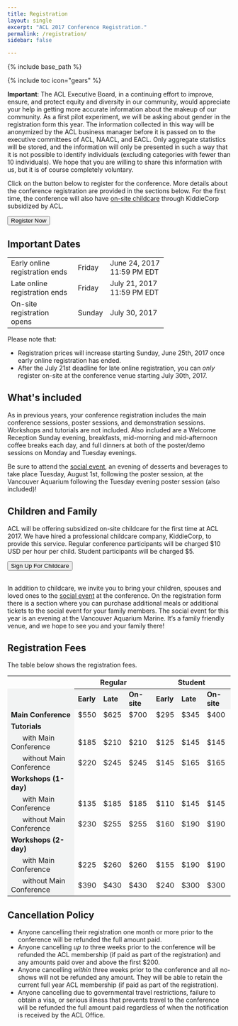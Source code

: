 ```yaml
---
title: Registration
layout: single
excerpt: "ACL 2017 Conference Registration."
permalink: /registration/
sidebar: false

---
```

{% include base_path %}

{% include toc icon="gears" %}

**Important**: The ACL Executive Board, in a continuing effort to improve, ensure, and protect equity and diversity in our community, would appreciate your help in getting more accurate information about the makeup of our community. As a first pilot experiment, we will be asking about gender in the registration form this year. The information collected in this way will be anonymized by the ACL business manager before it is passed on to the executive committees of ACL, NAACL, and EACL. Only aggregate statistics will be stored, and the information will only be presented in such a way that it is not possible to identify individuals (excluding categories with fewer than 10 individuals). We hope that you are willing to share this information with us, but it is of course completely voluntary.

Click on the button below to register for the conference. More details about the conference registration are provided in the sections below. For the first time, the conference will also have [on-site childcare](/registration#children-and-family) through KiddieCorp subsidized by ACL. 

<div class="text-center"> 
<a href="https://aclweb.org/conference/acl-2017-conference-registration/" target="_blank"><button class="btn btn--large">Register Now</button></a>
</div>


## Important Dates

<table style="width: 70%; font-size: medium;">
    <tbody>
        <tr>
            <td>Early online registration ends</td>
            <td>Friday</td>
            <td>June 24, 2017 11:59 PM EDT</td>
        </tr>
        <tr>
            <td>Late online registration ends</td>
            <td>Friday</td> 
            <td>July 21, 2017 11:59 PM EDT</td>
        </tr>
        <tr>
            <td>On-site registration opens</td>
            <td>Sunday</td>
            <td>July 30, 2017</td>
        </tr>
    </tbody>
</table>

Please note that:

- Registration prices will increase starting Sunday, June 25th, 2017 once early online registration has ended. 
- After the July 21st deadline for late online registration, you can *only* register on-site at the conference venue starting July 30th, 2017.

## What's included

As in previous years, your conference registration includes the main conference sessions, poster sessions, and demonstration sessions. Workshops and tutorials are not included. Also included are a Welcome Reception Sunday evening, breakfasts, mid-morning and mid-afternoon coffee breaks each day, and full dinners at both of the poster/demo sessions on Monday and Tuesday evenings.  

Be sure to attend the [social event](/participants#social-event), an evening of desserts and beverages to take place Tuesday, August 1st, following the poster session, at the Vancouver Aquarium following the Tuesday evening poster session (also included)! 

## Children and Family

ACL will be offering subsidized on-site childcare for the first time at ACL 2017. We have hired a professional childcare company, KiddieCorp, to provide this service. Regular conference participants will be charged $10 USD per hour per child. Student participants will be charged $5. 

<div class="text-center"> 
<a href="https://form.jotform.com/KiddieCorp/ACLKids" target="_blank"><button class="btn btn--large">Sign Up For Childcare</button></a>
</div><br/>

In addition to childcare, we invite you to bring your children, spouses and loved ones to the [social event](/participants#social-event) at the conference. On the registration form there is a section where you can purchase additional meals or additional tickets to the social event for your family members.  The social event for this year is an evening at the Vancouver Aquarium Marine.  It’s a family friendly venue, and we hope to see you and your family there!

## Registration Fees

The table below shows the registration fees.

<table style="font-size: medium;">
    <thead>
        <th style="border-bottom: 1px solid #F2F3F3;"></th>
        <th colspan="3">Regular</th>
        <th colspan="3">Student</th>
    </thead>
    <tbody>
        <tr>
            <td style="background-color: #F2F3F3; font-weight: bold;" width="30%"></td>
            <td style="background-color: #F2F3F3; font-weight: bold;">Early</td>
            <td style="background-color: #F2F3F3; font-weight: bold;">Late</td>
            <td style="background-color: #F2F3F3; font-weight: bold;">On-site</td>
            <td style="background-color: #F2F3F3; font-weight: bold;">Early</td>
            <td style="background-color: #F2F3F3; font-weight: bold;">Late</td>
            <td style="background-color: #F2F3F3; font-weight: bold;">On-site</td>
        </tr>
        <tr>
            <td style="background-color: #F2F3F3; font-weight: bold;">Main Conference</td>
            <td>$550</td>
            <td>$625</td>
            <td>$700</td>
            <td>$295</td>
            <td>$345</td>
            <td>$400</td>
        </tr>        
        <tr>
            <td style="background-color: #F2F3F3; font-weight: bold;">Tutorials</td>
            <td colspan="6"></td>
        </tr>        
        <tr>
            <td style="background-color: #F2F3F3;">&nbsp;&nbsp;&nbsp;&nbsp;&nbsp;&nbsp;with Main Conference</td>
            <td>$185</td>
            <td>$210</td>
            <td>$210</td>
            <td>$125</td>
            <td>$145</td>
            <td>$145</td>
        </tr>        
        <tr>
            <td style="background-color: #F2F3F3;">&nbsp;&nbsp;&nbsp;&nbsp;&nbsp;&nbsp;without Main Conference</td>
            <td>$220</td>
            <td>$245</td>
            <td>$245</td>
            <td>$145</td>
            <td>$165</td>
            <td>$165</td>
        </tr>
        <tr>
            <td style="background-color: #F2F3F3; font-weight: bold;">Workshops (1-day)</td>
            <td colspan="6"></td>
        </tr>  
        <tr>
            <td style="background-color: #F2F3F3;">&nbsp;&nbsp;&nbsp;&nbsp;&nbsp;&nbsp;with Main Conference</td>
            <td>$135</td>
            <td>$185</td>
            <td>$185</td>
            <td>$110</td>
            <td>$145</td>
            <td>$145</td>
        </tr>
        <tr>
            <td style="background-color: #F2F3F3;">&nbsp;&nbsp;&nbsp;&nbsp;&nbsp;&nbsp;without Main Conference</td>
            <td>$230</td>
            <td>$255</td>
            <td>$255</td>
            <td>$160</td>
            <td>$190</td>
            <td>$190</td>
        </tr>
        <tr>
            <td style="background-color: #F2F3F3; font-weight: bold;">Workshops (2-day)</td>
            <td colspan="6"></td>
        </tr>  
        <tr>
            <td style="background-color: #F2F3F3;">&nbsp;&nbsp;&nbsp;&nbsp;&nbsp;&nbsp;with Main Conference</td>
            <td>$225</td>
            <td>$260</td>
            <td>$260</td>
            <td>$155</td>
            <td>$190</td>
            <td>$190</td>
        </tr>
        <tr>
            <td style="background-color: #F2F3F3;">&nbsp;&nbsp;&nbsp;&nbsp;&nbsp;&nbsp;without Main Conference</td>
            <td>$390</td>
            <td>$430</td>
            <td>$430</td>
            <td>$240</td>
            <td>$300</td>
            <td>$300</td>
        </tr>
    </tbody>
</table>

## Cancellation Policy
- Anyone cancelling their registration one month or more prior to the conference will be refunded the full amount paid.
- Anyone cancelling *up to* three weeks prior to the conference will be refunded the ACL membership (if paid as part of the registration) and any amounts paid over and above the first $200.
- Anyone cancelling *within* three weeks prior to the conference and all no-shows will not be refunded any amount. They will be able to retain the current full year ACL membership (if paid as part of the registration).
- Anyone cancelling due to governmental travel restrictions, failure to obtain a visa, or serious illness that prevents travel to the conference will be refunded the full amount paid regardless of when the notification is received by the ACL Office.


